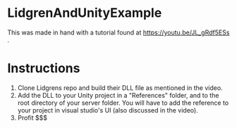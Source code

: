 # LidgrenAndUnityExample
This was made in hand with a tutorial found at https://youtu.be/JL_gRdf5ESs .

# Instructions
1) Clone Lidgrens repo and build their DLL file as mentioned in the video.
2) Add the DLL to your Unity project in a "References" folder, and to the root directory of your server folder.  You will have to add the reference to your project in visual studio's UI (also discussed in the video).
3) Profit $$$
